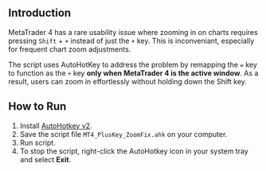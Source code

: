 ## Introduction

MetaTrader 4 has a rare usability issue where zooming in on charts requires pressing `Shift` + `+` instead of just the `+` key. This is inconveniant, especially for frequent chart zoom adjustments.

The script uses AutoHotKey to address the problem by remapping the `=` key to function as the `+` key **only when MetaTrader 4 is the active window**. As a result, users can zoom in effortlessly without holding down the Shift key.

## How to Run
1. Install [AutoHotkey v2](https://www.autohotkey.com/).
2. Save the script file `MT4_PlusKey_ZoomFix.ahk` on your computer.
3. Run script.  
4. To stop the script, right-click the AutoHotkey icon in your system tray and select **Exit**.
